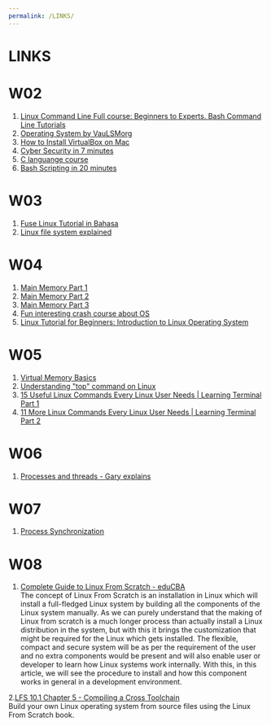 ```yaml
---
permalink: /LINKS/
---
```



# LINKS

# W02

1. [Linux Command Line Full course: Beginners to Experts. Bash Command Line Tutorials](https://www.youtube.com/watch?v=2PGnYjbYuUo)<br>
2. [Operating System by VauLSMorg](https://os.vlsm.org/)<br>
3. [How to Install VirtualBox on Mac](https://www.youtube.com/watch?v=hd0Lbtly41Y)<br>
3. [Cyber Security in 7 minutes](https://www.youtube.com/watch?v=inWWhr5tnEA)<br>
4. [C languange course](https://www.youtube.com/watch?v=KJgsSFOSQv0)<br>
5. [Bash Scripting in 20 minutes](https://www.youtube.com/watch?v=Zl7npywCB84)<br>

# W03

1. [Fuse Linux Tutorial in Bahasa](https://www.youtube.com/watch?v=Utkwg9Mwtsg)<br>
2. [Linux file system explained](https://www.youtube.com/watch?v=HbgzrKJvDRw)<br>


# W04
1. [Main Memory Part 1](https://www.youtube.com/watch?v=Jy_teuaj7Ic)<br>
2. [Main Memory Part 2](https://www.youtube.com/watch?v=8Zw4gIqqZe0)<br>
3. [Main Memory Part 3](https://www.youtube.com/watch?v=gUSOVZK7PaU)<br>
4. [Fun interesting crash course about OS](https://www.youtube.com/watch?v=26QPDBe-NB8)<br>
5. [Linux Tutorial for Beginners: Introduction to Linux Operating System](https://www.youtube.com/watch?v=V1y-mbWM3B8)<br>

# W05
1. [Virtual Memory Basics](https://www.youtube.com/watch?v=8yO2FBBfaB0)<br>
2. [Understanding "top" command on Linux](https://www.youtube.com/watch?v=jB6dS3_xdBA)<br> 
3. [15 Useful Linux Commands Every Linux User Needs | Learning Terminal Part 1](https://www.youtube.com/watch?v=XK81cfvrElg)<br> 
4. [11 More Linux Commands Every Linux User Needs | Learning Terminal Part 2](https://www.youtube.com/watch?v=kVlkgiwiY6w)<br> 

# W06
1. [Processes and threads - Gary explains](https://www.youtube.com/watch?v=h_HwkHobfs0)<br>

# W07 
1. [Process Synchronization](https://www.youtube.com/watch?v=ph2awKa8r5Y)<br> 

# W08
1. [Complete Guide to Linux From Scratch - eduCBA](https://www.educba.com/linux-from-scratch/)<br> 
The concept of Linux From Scratch is an installation in Linux which will install a full-fledged Linux system by building all the components of the Linux system manually. As we can purely understand that the making of Linux from scratch is a much longer process than actually install a Linux distribution in the system, but with this it brings the customization that might be required for the Linux which gets installed. The flexible, compact and secure system will be as per the requirement of the user and no extra components would be present and will also enable user or developer to learn how Linux systems work internally. With this, in this article, we will see the procedure to install and how this component works in general in a development environment.

2.[LFS 10.1 Chapter 5 - Compiling a Cross Toolchain](https://www.youtube.com/watch?v=6Mw4l0khpCU&t=724s)<br> 
Build your own Linux operating system from source files using the Linux From Scratch book.

